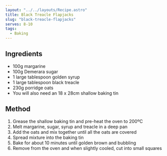 ```yaml
---
layout: "../../layouts/Recipe.astro"
title: Black Treacle Flapjacks
slug: "black-treacle-flapjacks"
serves: 8-10
tags:
  - Baking
---
```


## Ingredients

- 100g margarine
- 100g Demerara sugar
- 1 large tablespoon golden syrup
- 1 large tablespoon black treacle
- 230g porridge oats
- You will also need an 18 x 28cm shallow baking tin

## Method

1. Grease the shallow baking tin and pre-heat the oven to 200ºC
1. Melt margarine, sugar, syrup and treacle in a deep pan
1. Add the oats and mix together until all the oats are covered
1. Spread mixture into the baking tin
1. Bake for about 10 minutes until golden brown and bubbling
1. Remove from the oven and when slightly cooled, cut into small squares